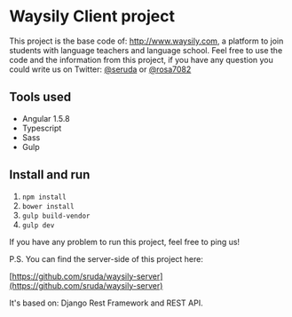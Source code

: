 # Waysily Client project

This project is the base code of: http://www.waysily.com, a platform to join students with language teachers and language school. Feel free to use the code and the information from this project, if you have any question you could write us on Twitter: [@seruda](https://www.twitter.com/seruda) or [@rosa7082](https://www.twitter.com/rosa7082)

## Tools used

- Angular 1.5.8
- Typescript
- Sass
- Gulp


## Install and run
1. ```npm install```
2. ```bower install```
3. ```gulp build-vendor```
4. ```gulp dev```

If you have any problem to run this project, feel free to ping us!

P.S. You can find the server-side of this project here:

[https://github.com/sruda/waysily-server](https://github.com/sruda/waysily-server)

It's based on: Django Rest Framework and REST API.
